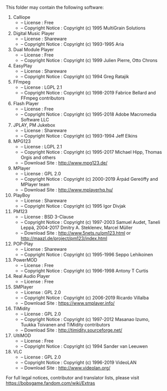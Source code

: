 ﻿This folder may contain the following software:

1. Calliope
   - – License : Free
   - – Copyright Notice : Copyright (c) 1995 MultiGrain Solutions
2. Digital Music Player
   - – License : Shareware
   - – Copyright Notice : Copyright (c) 1993-1995 Aria
3. Dual Module Player
   - – License : Free
   - – Copyright Notice : Copyright (c) 1999 Julien Pierre, Otto Chrons
4. EasyPlay
   - – License : Shareware
   - – Copyright Notice : Copyright (c) 1994 Greg Ratajik
5. FFmpeg
   - – License : LGPL 2.1
   - – Copyright Notice : Copyright (c) 1998-2019 Fabrice Bellard and FFmpeg contributors
6. Flash Player
   - – License : Free
   - – Copyright Notice : Copyright (c) 1995-2018 Adobe Macromedia Software LLC
7. JPLAY, PM Jukebox
   - – License : Shareware
   - – Copyright Notice : Copyright (c) 1993-1994 Jeff Elkins
8. MPG123
   - – License : LGPL 2.1
   - – Copyright Notice : Copyright (c) 1995-2017 Michael Hipp, Thomas Orgis and others
   - – Download Site : http://www.mpg123.de/
9. MPlayer
   - – License : GPL 2.0
   - – Copyright Notice : Copyright (c) 2000-2019 Árpád Gereöffy and MPlayer team
   - – Download Site : http://www.mplayerhq.hu/
10. PlayBoy
    - – License : Shareware
    - – Copyright Notice : Copyright (c) 1995 Igor Divjak
11. PM123
    - – License : BSD 3-Clause
    - – Copyright Notice : Copyright (c) 1997-2003 Samuel Audet, Taneli Leppä, 2004-2017 Dmitry A. Steklenev, Marcel Müller
    - – Download Site : http://www.5nets.ru/pm123.html or http://maazl.de/project/pm123/index.html
12. POP-Play
    - – License : Shareware
    - – Copyright Notice : Copyright (c) 1995-1996 Seppo Lehikoinen
13. PowerMOD
    - – License : Free
    - – Copyright Notice : Copyright (c) 1996-1998 Antony T Curtis
14. Real Audio Player
    - – License : Free
15. SMPlayer
    - – License : GPL 2.0
    - – Copyright Notice : Copyright (c) 2006-2019 Ricardo Villalba
    - – Download Site : https://www.smplayer.info/
16. TiMidity
    - – License : GPL 2.0
    - – Copyright Notice : Copyright (c) 1997-2012 Masanao Izumo, Tuukka Toivanen and TiMidity contributors
    - – Download Site : http://timidity.sourceforge.net/
17. UltiMOD
    - – License : Free
    - – Copyright Notice : Copyright (c) 1994 Sander van Leeuwen
18. VLC
    - – License : GPL 2.0
    - – Copyright Notice : Copyright (c) 1996-2019 VideoLAN
    - – Download Site : http://www.videolan.org/

For full legal notices, contributor and translator lists, please visit https://bobsgame.fandom.com/wiki/Extras
